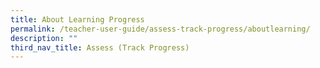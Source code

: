 ```yaml
---
title: About Learning Progress
permalink: /teacher-user-guide/assess-track-progress/aboutlearning/
description: ""
third_nav_title: Assess (Track Progress)
---
```

